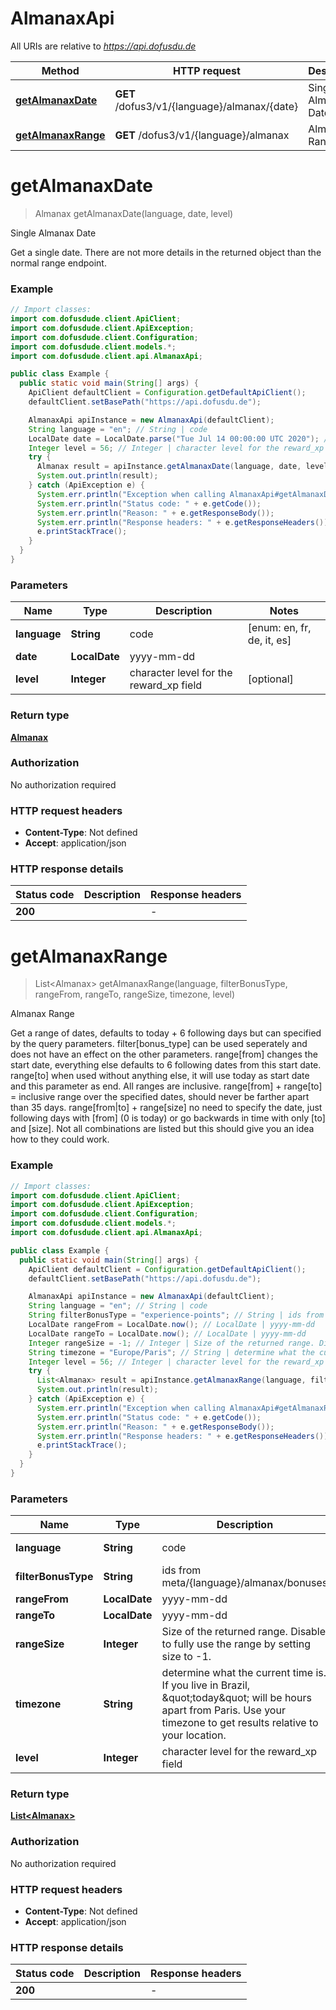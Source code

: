 # AlmanaxApi

All URIs are relative to *https://api.dofusdu.de*

| Method | HTTP request | Description |
|------------- | ------------- | -------------|
| [**getAlmanaxDate**](AlmanaxApi.md#getAlmanaxDate) | **GET** /dofus3/v1/{language}/almanax/{date} | Single Almanax Date |
| [**getAlmanaxRange**](AlmanaxApi.md#getAlmanaxRange) | **GET** /dofus3/v1/{language}/almanax | Almanax Range |


<a id="getAlmanaxDate"></a>
# **getAlmanaxDate**
> Almanax getAlmanaxDate(language, date, level)

Single Almanax Date

Get a single date. There are not more details in the returned object than the normal range endpoint.

### Example
```java
// Import classes:
import com.dofusdude.client.ApiClient;
import com.dofusdude.client.ApiException;
import com.dofusdude.client.Configuration;
import com.dofusdude.client.models.*;
import com.dofusdude.client.api.AlmanaxApi;

public class Example {
  public static void main(String[] args) {
    ApiClient defaultClient = Configuration.getDefaultApiClient();
    defaultClient.setBasePath("https://api.dofusdu.de");

    AlmanaxApi apiInstance = new AlmanaxApi(defaultClient);
    String language = "en"; // String | code
    LocalDate date = LocalDate.parse("Tue Jul 14 00:00:00 UTC 2020"); // LocalDate | yyyy-mm-dd
    Integer level = 56; // Integer | character level for the reward_xp field
    try {
      Almanax result = apiInstance.getAlmanaxDate(language, date, level);
      System.out.println(result);
    } catch (ApiException e) {
      System.err.println("Exception when calling AlmanaxApi#getAlmanaxDate");
      System.err.println("Status code: " + e.getCode());
      System.err.println("Reason: " + e.getResponseBody());
      System.err.println("Response headers: " + e.getResponseHeaders());
      e.printStackTrace();
    }
  }
}
```

### Parameters

| Name | Type | Description  | Notes |
|------------- | ------------- | ------------- | -------------|
| **language** | **String**| code | [enum: en, fr, de, it, es] |
| **date** | **LocalDate**| yyyy-mm-dd | |
| **level** | **Integer**| character level for the reward_xp field | [optional] |

### Return type

[**Almanax**](Almanax.md)

### Authorization

No authorization required

### HTTP request headers

 - **Content-Type**: Not defined
 - **Accept**: application/json

### HTTP response details
| Status code | Description | Response headers |
|-------------|-------------|------------------|
| **200** |  |  -  |

<a id="getAlmanaxRange"></a>
# **getAlmanaxRange**
> List&lt;Almanax&gt; getAlmanaxRange(language, filterBonusType, rangeFrom, rangeTo, rangeSize, timezone, level)

Almanax Range

Get a range of dates, defaults to today + 6 following days but can specified by the query parameters.   filter[bonus_type] can be used seperately and does not have an effect on the other parameters.  range[from] changes the start date, everything else defaults to 6 following dates from this start date.  range[to] when used without anything else, it will use today as start date and this parameter as end. All ranges are inclusive.  range[from] + range[to] &#x3D; inclusive range over the specified dates, should never be farther apart than 35 days.  range[from|to] + range[size] no need to specify the date, just following days with [from] (0 is today) or go backwards in time with only [to] and [size].  Not all combinations are listed but this should give you an idea how to they could work.

### Example
```java
// Import classes:
import com.dofusdude.client.ApiClient;
import com.dofusdude.client.ApiException;
import com.dofusdude.client.Configuration;
import com.dofusdude.client.models.*;
import com.dofusdude.client.api.AlmanaxApi;

public class Example {
  public static void main(String[] args) {
    ApiClient defaultClient = Configuration.getDefaultApiClient();
    defaultClient.setBasePath("https://api.dofusdu.de");

    AlmanaxApi apiInstance = new AlmanaxApi(defaultClient);
    String language = "en"; // String | code
    String filterBonusType = "experience-points"; // String | ids from meta/{language}/almanax/bonuses
    LocalDate rangeFrom = LocalDate.now(); // LocalDate | yyyy-mm-dd
    LocalDate rangeTo = LocalDate.now(); // LocalDate | yyyy-mm-dd
    Integer rangeSize = -1; // Integer | Size of the returned range. Disable to fully use the range by setting size to -1.
    String timezone = "Europe/Paris"; // String | determine what the current time is. If you live in Brazil, \"today\" will be hours apart from Paris. Use your timezone to get results relative to your location.
    Integer level = 56; // Integer | character level for the reward_xp field
    try {
      List<Almanax> result = apiInstance.getAlmanaxRange(language, filterBonusType, rangeFrom, rangeTo, rangeSize, timezone, level);
      System.out.println(result);
    } catch (ApiException e) {
      System.err.println("Exception when calling AlmanaxApi#getAlmanaxRange");
      System.err.println("Status code: " + e.getCode());
      System.err.println("Reason: " + e.getResponseBody());
      System.err.println("Response headers: " + e.getResponseHeaders());
      e.printStackTrace();
    }
  }
}
```

### Parameters

| Name | Type | Description  | Notes |
|------------- | ------------- | ------------- | -------------|
| **language** | **String**| code | [enum: en, fr, de, it, es] |
| **filterBonusType** | **String**| ids from meta/{language}/almanax/bonuses | [optional] |
| **rangeFrom** | **LocalDate**| yyyy-mm-dd | [optional] |
| **rangeTo** | **LocalDate**| yyyy-mm-dd | [optional] |
| **rangeSize** | **Integer**| Size of the returned range. Disable to fully use the range by setting size to -1. | [optional] |
| **timezone** | **String**| determine what the current time is. If you live in Brazil, \&quot;today\&quot; will be hours apart from Paris. Use your timezone to get results relative to your location. | [optional] [default to Europe/Paris] |
| **level** | **Integer**| character level for the reward_xp field | [optional] |

### Return type

[**List&lt;Almanax&gt;**](Almanax.md)

### Authorization

No authorization required

### HTTP request headers

 - **Content-Type**: Not defined
 - **Accept**: application/json

### HTTP response details
| Status code | Description | Response headers |
|-------------|-------------|------------------|
| **200** |  |  -  |

